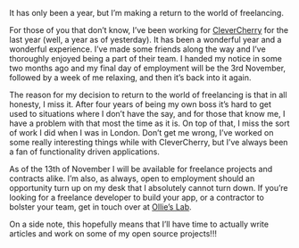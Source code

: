 It has only been a year, but I’m making a return to the world of freelancing.

For those of you that don’t know, I’ve been working for [CleverCherry](http://clevercherry.com) for the last year (well, a year as of yesterday). It has been a wonderful year and a wonderful experience. I’ve made some friends along the way and I’ve thoroughly enjoyed being a part of their team. I handed my notice in some two months ago and my final day of employment will be the 3rd November, followed by a week of me relaxing, and then it’s back into it again.

The reason for my decision to return to the world of freelancing is that in all honesty, I miss it. After four years of being my own boss it’s hard to get used to situations where I don’t have the say, and for those that know me, I have a problem with that most the time as it is. On top of that, I miss the sort of work I did when I was in London. Don’t get me wrong, I’ve worked on some really interesting things while with CleverCherry, but I’ve always been a fan of functionality driven applications.

As of the 13th of November I will be available for freelance projects and contracts alike. I’m also, as always, open to employment should an opportunity turn up on my desk that I absolutely cannot turn down. If you’re looking for a freelance developer to build your app, or a contractor to bolster your team, get in touch over at [Ollie’s Lab](https://ollieslab.io).

On a side note, this hopefully means that I’ll have time to actually write articles and work on some of my open source projects!!!